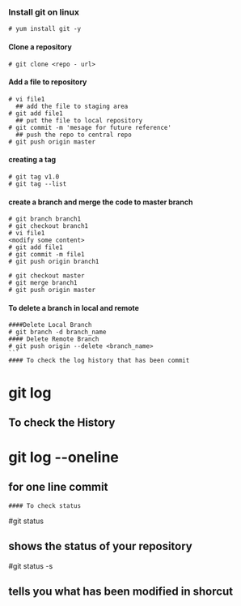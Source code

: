 ### Install git on linux
```
# yum install git -y
```

#### Clone a repository
```
# git clone <repo - url>
```
#### Add a file to repository
```
# vi file1
  ## add the file to staging area
# git add file1
  ## put the file to local repository
# git commit -m 'mesage for future reference'
  ## push the repo to central repo
# git push origin master
```

#### creating a tag
```
# git tag v1.0
# git tag --list
```

#### create a branch and merge the code to master branch
```
# git branch branch1
# git checkout branch1
# vi file1
<modify some content>
# git add file1
# git commit -m file1
# git push origin branch1

# git checkout master
# git merge branch1
# git push origin master
```
#### To delete a branch in local and remote 
````
####Delete Local Branch
# git branch -d branch_name
#### Delete Remote Branch
# git push origin --delete <branch_name>
```
#### To check the log history that has been commit
````
# git log 
  ## To check the History

# git log --oneline
  ## for one line commit 
````
#### To check status
````
#git status 
  ## shows the status of your repository
#git status -s 
  ## tells you what has been modified in shorcut
````

  



